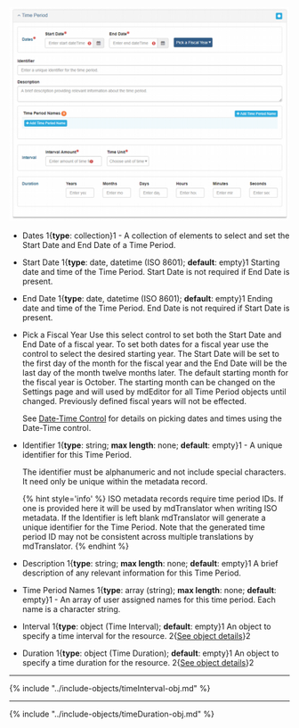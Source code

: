 ![Time Period Panel](/assets/reference/edit-objects/metadata/main/timePeriod-main.png)

* <span class="md-element">Dates</span> <i class="fa fa-asterisk required" title="Required"></i> 1{**type**: collection}1 - A collection of elements to select and set the <span class="md-element">Start Date</span> and <span class="md-element">End Date</span> of a <span class="md-panel">Time Period</span>. 

* <span class="md-element">Start Date</span> <i class="fa fa-asterisk required" title="Required"></i> 1{**type**: date, datetime (ISO 8601); **default**: empty}1 Starting date and time of the <span class="md-panel">Time Period</span>.  <span class="md-element">Start Date</span> is not required if <span class="md-element">End Date</span> is present. 
  
* <span class="md-element">End Date</span> <i class="fa fa-asterisk required" title="Required"></i>1{**type**: date, datetime (ISO 8601); **default**: empty}1 Ending date and time of the <span class="md-panel">Time Period</span>.  <span class="md-element">End Date</span> is not required if <span class="md-element">Start Date</span> is present.  
 
* <span class="btn btn-primary btn-xs">Pick a Fiscal Year</span> Use this select control to set both the <span class="md-element">Start Date</span> and <span class="md-element">End Date</span> of a fiscal year.  To set both dates for a fiscal year use the control to select the desired starting year.  The <span class="md-element">Start Date</span> will be set to the first day of the month for the fiscal year and the <span class="md-element">End Date</span> will be the last day of the month twelve months later. The default starting month for the fiscal year is October.  The starting month can be changed on the Settings page and will used by mdEditor for all <span class="md-panel">Time Period</span> objects until changed.  Previously defined fiscal years will not be effected.

  See [Date-Time Control](../edit-window/controls/dateTime-control.md) for details on picking dates and times using the Date-Time control.

* <span class="md-element">Identifier</span> 1{**type**: string; **max length**: none; **default**: empty}1 - A unique identifier for this <span class="md-panel">Time Period</span>.  

  The identifier must be alphanumeric and not include special characters.  It need only be unique within the metadata record. 
  
  {% hint style='info' %}
  ISO metadata records require time period IDs.  If one is provided here it will be used by mdTranslator when writing ISO metadata.  If the <span class="md-element">Identifier</span> is left blank mdTranslator will generate a unique identifier for the <span class="md-panel">Time Period</span>.  Note that the generated time period ID may not be consistent across multiple translations by mdTranslator.
  {% endhint %}

* <span class="md-element">Description</span> 1{**type**: string; **max length**: none; **default**: empty}1 A brief description of any relevant information for this <span class="md-panel">Time Period</span>.  

* <span class="md-element">Time Period Names</span> 1{**type**: array (string); **max length**: none; **default**: empty}1 - An array of user assigned names for this time period.  Each name is a character string.

* <span class="md-element">Interval</span> 1{**type**: object (<span class="md-panel">Time Interval</span>); **default**: empty}1 An object to specify a time interval for the resource.  2{[See object details](#time-interval-object)}2

* <span class="md-element">Duration</span> 1{**type**: object (<span class="md-panel">Time Duration</span>); **default**: empty}1 An object to specify a time duration for the resource. 2{[See object details](#time-duration-object)}2

---

{% include "../include-objects/timeInterval-obj.md" %}
  
---
 
{% include "../include-objects/timeDuration-obj.md" %}
